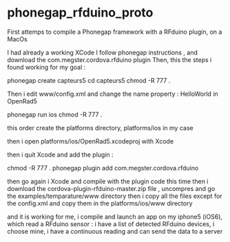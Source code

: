 phonegap_rfduino_proto
=====================

First attemps to compile a Phonegap framework with a RFduino plugin, on a MacOs

I had already a working XCode
I follow phonegap instructions , and download the com.megster.cordova.rfduino plugin
Then, this the steps i found working for my goal :

phonegap create capteurs5
cd capteurs5
chmod -R 777 .

Then i edit  www/config.xml and change the name property : <name>HelloWorld</name> in <name>OpenRad5</name> 

phonegap run ios
chmod -R 777 .

this order create the platforms directory, platforms/ios in my case

then i open platforms/ios/OpenRad5.xcodeproj with Xcode

then i quit Xcode and add the plugin :

chmod -R 777 .
phonegap plugin add com.megster.cordova.rfduino

then go again i Xcode and compile with the plugin code this time
then i download the cordova-plugin-rfduino-master.zip file , uncompres and go the examples/temparature/www directory
then i copy all the files except for the config.xml and copy them in the  platforms/ios/www directory

and it is working for me, i compile and launch an app on my iphone5 (iOS6), which read a RFduino sensor : 
i have a list of detected RFduino devices, i choose mine, i have a continuous reading and can send the data to a server
